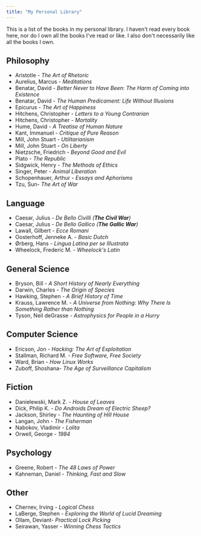 ```yaml
---
title: "My Personal Library"
---
```


This is a list of the books in my personal library.
I haven't read every book here, nor do I own all the books I've read or like.
I also don't necessarily like all the books I own.

## Philosophy
 
- Aristotle - _The Art of Rhetoric_
- Aurelius, Marcus - _Meditations_
- Benatar, David - _Better Never to Have Been: The Harm of Coming into Existence_
- Benatar, David - _The Human Predicament: Life Without Illusions_
- Epicurus - _The Art of Happiness_
- Hitchens, Christopher - _Letters to a Young Contrarian_
- Hitchens, Christopher - _Mortality_
- Hume, David - _A Treatise of Human Nature_
- Kant, Immanuel - _Critique of Pure Reason_
- Mill, John Stuart - _Utilitarianism_
- Mill, John Stuart - _On Liberty_
- Nietzsche, Friedrich - _Beyond Good and Evil_
- Plato - _The Republic_
- Sidgwick, Henry - _The Methods of Ethics_
- Singer, Peter - _Animal Liberation_
- Schopenhauer, Arthur - _Essays and Aphorisms_
- Tzu, Sun- _The Art of War_

## Language

- Caesar, Julius - _De Bello Civilli (**The Civil War**)_
- Caesar, Julius - _De Bello Gallico (**The Gallic War**)_
- Lawall, Gilbert - _Ecce Romani_
- Oosterhoff, Jenneke A. - _Basic Dutch_
- Ørberg, Hans - _Lingua Latina per se Illustrata_
- Wheelock, Frederic M. - _Wheelock's Latin_

## General Science

- Bryson, Bill - _A Short History of Nearly Everything_
- Darwin, Charles - _The Origin of Species_
- Hawking, Stephen - _A Brief History of Time_
- Krauss, Lawrence M. - _A Universe from Nothing: Why There Is Something Rather than Nothing_
- Tyson, Neil deGrasse - _Astrophysics for People in a Hurry_

## Computer Science
 
- Ericson, Jon - _Hacking: The Art of Exploitation_
- Stallman, Richard M. - _Free Software, Free Society_
- Ward, Brian - _How Linux Works_
- Zuboff, Shoshana- _The Age of Surveillance Capitalism_

## Fiction
 
- Danielewski, Mark Z. - _House of Leaves_
- Dick, Philip K. - _Do Androids Dream of Electric Sheep?_
- Jackson, Shirley - _The Haunting of Hill House_
- Langan, John - _The Fisherman_
- Nabokov, Vladimir - _Lolita_
- Orwell, George - _1984_

## Psychology

- Greene, Robert - _The 48 Laws of Power_
- Kahneman, Daniel - _Thinking, Fast and Slow_
 
## Other
 
- Chernev, Irving - _Logical Chess_
- LaBerge, Stephen - _Exploring the World of Lucid Dreaming_
- Ollam, Deviant- _Practical Lock Picking_
- Seirawan, Yasser - _Winning Chess Tactics_
 
